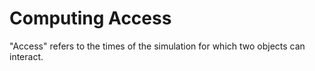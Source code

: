 # Computing Access
"Access" refers to the times of the simulation for which two objects can interact.